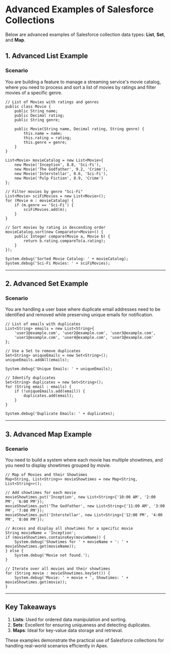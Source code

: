 # Advanced Examples of Salesforce Collections

Below are advanced examples of Salesforce collection data types: **List**, **Set**, and **Map**.

## 1. Advanced List Example
### Scenario
You are building a feature to manage a streaming service's movie catalog, where you need to process and sort a list of movies by ratings and filter movies of a specific genre.

```apex
// List of Movies with ratings and genres
public class Movie {
    public String name;
    public Decimal rating;
    public String genre;

    public Movie(String name, Decimal rating, String genre) {
        this.name = name;
        this.rating = rating;
        this.genre = genre;
    }
}

List<Movie> movieCatalog = new List<Movie>{
    new Movie('Inception', 8.8, 'Sci-Fi'),
    new Movie('The Godfather', 9.2, 'Crime'),
    new Movie('Interstellar', 8.6, 'Sci-Fi'),
    new Movie('Pulp Fiction', 8.9, 'Crime')
};

// Filter movies by genre "Sci-Fi"
List<Movie> sciFiMovies = new List<Movie>();
for (Movie m : movieCatalog) {
    if (m.genre == 'Sci-Fi') {
        sciFiMovies.add(m);
    }
}

// Sort movies by rating in descending order
movieCatalog.sort(new Comparator<Movie>() {
    public Integer compare(Movie a, Movie b) {
        return b.rating.compareTo(a.rating);
    }
});

System.debug('Sorted Movie Catalog: ' + movieCatalog);
System.debug('Sci-Fi Movies: ' + sciFiMovies);
```

---

## 2. Advanced Set Example
### Scenario
You are handling a user base where duplicate email addresses need to be identified and removed while preserving unique emails for notification.

```apex
// List of emails with duplicates
List<String> emails = new List<String>{
    'user1@example.com', 'user2@example.com', 'user3@example.com',
    'user1@example.com', 'user4@example.com', 'user3@example.com'
};

// Use a Set to remove duplicates
Set<String> uniqueEmails = new Set<String>();
uniqueEmails.addAll(emails);

System.debug('Unique Emails: ' + uniqueEmails);

// Identify duplicates
Set<String> duplicates = new Set<String>();
for (String email : emails) {
    if (!uniqueEmails.add(email)) {
        duplicates.add(email);
    }
}

System.debug('Duplicate Emails: ' + duplicates);
```

---

## 3. Advanced Map Example
### Scenario
You need to build a system where each movie has multiple showtimes, and you need to display showtimes grouped by movie.

```apex
// Map of Movies and their Showtimes
Map<String, List<String>> movieShowtimes = new Map<String, List<String>>();

// Add showtimes for each movie
movieShowtimes.put('Inception', new List<String>{'10:00 AM', '2:00 PM', '6:00 PM'});
movieShowtimes.put('The Godfather', new List<String>{'11:00 AM', '3:00 PM', '7:00 PM'});
movieShowtimes.put('Interstellar', new List<String>{'12:00 PM', '4:00 PM', '8:00 PM'});

// Access and display all showtimes for a specific movie
String movieName = 'Inception';
if (movieShowtimes.containsKey(movieName)) {
    System.debug('Showtimes for ' + movieName + ': ' + movieShowtimes.get(movieName));
} else {
    System.debug('Movie not found.');
}

// Iterate over all movies and their showtimes
for (String movie : movieShowtimes.keySet()) {
    System.debug('Movie: ' + movie + ', Showtimes: ' + movieShowtimes.get(movie));
}
```

---

## Key Takeaways
1. **Lists**: Used for ordered data manipulation and sorting.
2. **Sets**: Excellent for ensuring uniqueness and detecting duplicates.
3. **Maps**: Ideal for key-value data storage and retrieval.

These examples demonstrate the practical use of Salesforce collections for handling real-world scenarios efficiently in Apex.
